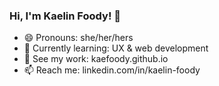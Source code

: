 ### Hi, I'm Kaelin Foody! 👋

-  😄  Pronouns: she/her/hers
-  🔭  Currently learning: UX & web development
-  🌱  See my work: kaefoody.github.io
-  📫  Reach me: linkedin.com/in/kaelin-foody
